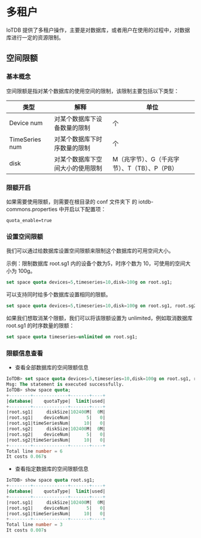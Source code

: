 <!--

    Licensed to the Apache Software Foundation (ASF) under one
    or more contributor license agreements.  See the NOTICE file
    distributed with this work for additional information
    regarding copyright ownership.  The ASF licenses this file
    to you under the Apache License, Version 2.0 (the
    "License"); you may not use this file except in compliance
    with the License.  You may obtain a copy of the License at
    
        http://www.apache.org/licenses/LICENSE-2.0
    
    Unless required by applicable law or agreed to in writing,
    software distributed under the License is distributed on an
    "AS IS" BASIS, WITHOUT WARRANTIES OR CONDITIONS OF ANY
    KIND, either express or implied.  See the License for the
    specific language governing permissions and limitations
    under the License.

-->

# 多租户

IoTDB 提供了多租户操作，主要是对数据库，或者用户在使用的过程中，对数据库进行一定的资源限制。

## 空间限额

### 基本概念

空间限额是指对某个数据库的使用空间的限制，该限制主要包括以下类型：

| 类型           | 解释                             | 单位                                         |
| -------------- | -------------------------------- | -------------------------------------------- |
| Device num     | 对某个数据库下设备数量的限制     | 个                                           |
| TimeSeries num | 对某个数据库下时序数量的限制     | 个                                           |
| disk           | 对某个数据库下空间大小的使用限制 | M（兆字节）、G（千兆字节）、T（TB）、P（PB） |

### 限额开启

如果需要使用限额，则需要在根目录的 conf 文件夹下 的 iotdb-commons.properties 中开启以下配置项：

```
quota_enable=true
```

### 设置空间限额

我们可以通过给数据库设置空间限额来限制这个数据库的可用空间大小。

示例：限制数据库 root.sg1 内的设备个数为5，时序个数为 10，可使用的空间大小为 100g。

```SQL
set space quota devices=5,timeseries=10,disk=100g on root.sg1;
```

可以支持同时给多个数据库设置相同的限额。

```SQL
set space quota devices=5,timeseries=10,disk=100g on root.sg1, root.sg2;
```

如果我们想取消某个限额，我们可以将该限额设置为 unlimited，例如取消数据库 root.sg1 的时序数量的限额：

```SQL
set space quota timeseries=unlimited on root.sg1;
```

### 限额信息查看

- 查看全部数据库的空间限额信息

```SQL
IoTDB> set space quota devices=5,timeseries=10,disk=100g on root.sg1, root.sg2;
Msg: The statement is executed successfully.
IoTDB> show space quota;
+--------+-------------+-------+----+
|database|    quotaType|  limit|used|
+--------+-------------+-------+----+
|root.sg1|     diskSize|102400M|  0M|
|root.sg1|    deviceNum|      5|   0|
|root.sg1|timeSeriesNum|     10|   0|
|root.sg2|     diskSize|102400M|  0M|
|root.sg2|    deviceNum|      5|   0|
|root.sg2|timeSeriesNum|     10|   0|
+--------+-------------+-------+----+
Total line number = 6
It costs 0.067s
```

- 查看指定数据库的空间限额信息

```SQL
IoTDB> show space quota root.sg1;
+--------+-------------+-------+----+
|database|    quotaType|  limit|used|
+--------+-------------+-------+----+
|root.sg1|     diskSize|102400M|  0M|
|root.sg1|    deviceNum|      5|   0|
|root.sg1|timeSeriesNum|     10|   0|
+--------+-------------+-------+----+
Total line number = 3
It costs 0.007s
```

